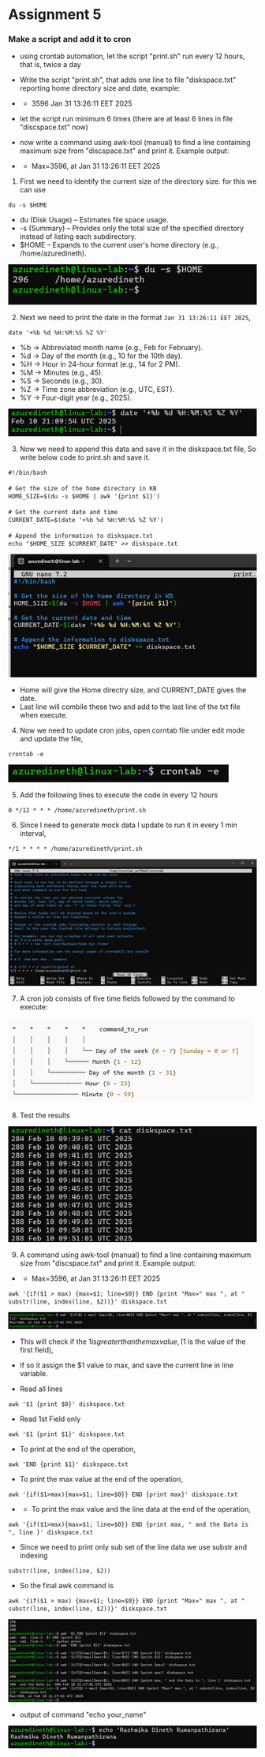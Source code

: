 # Assignment 5

### Make a script and add it to cron

- using crontab automation, let the script "print.sh" run every 12 hours, that is, twice a day

- Write the script "print.sh", that adds one line to file "diskspace.txt" reporting home directory size and date, example:
- - 3596 Jan 31 13:26:11 EET 2025
- let the script run minimum 6 times (there are at least 6 lines in file "discspace.txt" now)

- now write a command using awk-tool (manual) to find a line containing maximum size from "discspace.txt" and print it. Example output:
- - Max=3596, at Jan 31 13:26:11 EET 2025

1. First we need to identify the current size of the directory size. for this we can use

```
du -s $HOME
```

- du (Disk Usage) – Estimates file space usage.
- -s (Summary) – Provides only the total size of the specified directory instead of listing each subdirectory.
- $HOME – Expands to the current user's home directory (e.g., /home/azuredineth).

![](./Images/1.png)

2. Next we need to print the date in the format `Jan 31 13:26:11 EET 2025`,

```
date '+%b %d %H:%M:%S %Z %Y'
```

- %b → Abbreviated month name (e.g., Feb for February).
- %d → Day of the month (e.g., 10 for the 10th day).
- %H → Hour in 24-hour format (e.g., 14 for 2 PM).
- %M → Minutes (e.g., 45).
- %S → Seconds (e.g., 30).
- %Z → Time zone abbreviation (e.g., UTC, EST).
- %Y → Four-digit year (e.g., 2025).

![](./Images/2.png)

3. Now we need to append this data and save it in the diskspace.txt file, So write below code to print.sh and save it.

```
#!/bin/bash

# Get the size of the home directory in KB
HOME_SIZE=$(du -s $HOME | awk '{print $1}')

# Get the current date and time
CURRENT_DATE=$(date '+%b %d %H:%M:%S %Z %Y')

# Append the information to diskspace.txt
echo "$HOME_SIZE $CURRENT_DATE" >> diskspace.txt

```

![](./Images/3.png)

- Home will give the Home directry size, and CURRENT_DATE gives the date.
- Last line will combile these two and add to the last line of the txt file when execute.

4. Now we need to update cron jobs, open corntab file under edit mode and update the file,

```
crontab -e
```

![](./Images/4.png)

5. Add the following lines to execute the code in every 12 hours

```
0 */12 * * * /home/azuredineth/print.sh
```

6. Since I need to generate mock data I update to run it in every 1 min interval,

```
*/1 * * * * /home/azuredineth/print.sh
```

![](./Images/5.png)

7. A cron job consists of five time fields followed by the command to execute:

![](./Images/6.png)

8. Test the results

![](./Images/7.png)

9. A command using awk-tool (manual) to find a line containing maximum size from "discspace.txt" and print it. Example output:

- - Max=3596, at Jan 31 13:26:11 EET 2025

```
awk '{if($1 > max) {max=$1; line=$0}} END {print "Max=" max ", at " substr(line, index(line, $2))}' diskspace.txt
```

![](./Images/8.png)

- This will check if the $1 is greater than the max value, ($1 is the value of the first field),
- If so it assign the $1 value to max, and save the current line in line variable.

- Read all lines

```
awk '$1 {print $0}' diskspace.txt
```

- Read 1st Field only

```
awk '$1 {print $1}' diskspace.txt
```

- To print at the end of the operation,

```
awk 'END {print $1}' diskspace.txt
```

- To print the max value at the end of the operation,

```
awk '{if($1>max){max=$1; line=$0}} END {print max}' diskspace.txt
```

- - To print the max value and the line data at the end of the operation,

```
awk '{if($1>max){max=$1; line=$0}} END {print max, " and the Data is ", line }' diskspace.txt
```

- Since we need to print only sub set of the line data we use substr and indexing

```
substr(line, index(line, $2))
```

- So the final awk command is

```
awk '{if($1 > max) {max=$1; line=$0}} END {print "Max=" max ", at " substr(line, index(line, $2))}' diskspace.txt
```

![](./Images/9.png)

- output of command "echo your_name"

![](./Images/10.png)
